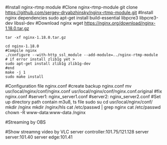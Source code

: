 #Install nginx-rtmp module
    #Clone nginx-rtmp-module
    git clone https://github.com/sergey-dryabzhinsky/nginx-rtmp-module.git
    #Install nginx dependencies
    sudo apt-get install build-essential libpcre3 libpcre3-dev libssl-dev
    #Download nginx
    wget https://nginx.org/download/nginx-1.18.0.tar.gz

    tar -xf nginx-1.18.0.tar.gz

    cd nginx-1.18.0
    #Compile nginx
    ./configure --with-http_ssl_module --add-module=../nginx-rtmp-module
    # if error install zlib1g yet >
    sudo apt-get install zlib1g zlib1g-dev
    #end 
    make -j 1
    sudo make install

#Configuration file nginx.conf
    #create backup nginx.conf
    mv usr/local/nginx/conf/nginx.conf usr/local/nginx/conf/nginx.conf.original
    #fix nginx.conf
        #server1: nginx_server1.conf
        #server2: nginx_server2.conf
            #Set up directory path contain m3u8, ts file
            sudo su
            cd usr/local/nginx/conf/
            mkdir /nginx
            mkdir /nginx/hls
            cat /etc/passwd | grep nginx
            cat /etc/passwd
            chown -R www-data:www-data /nginx


#Streaming by OBS

#Show streamng video by VLC
server controller:101.75/121.128
server server:101.40
server edge:101.41